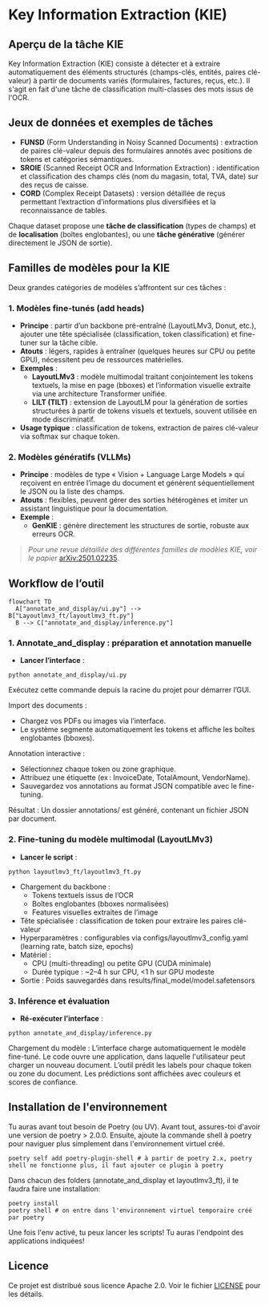 # Key Information Extraction (KIE)

## Aperçu de la tâche KIE
Key Information Extraction (KIE) consiste à détecter et à extraire automatiquement des éléments structurés (champs-clés, entités, paires clé-valeur) à partir de documents variés (formulaires, factures, reçus, etc.). Il s'agit en fait d'une tâche de classification multi-classes des mots issus de l'OCR. 

## Jeux de données et exemples de tâches
- **FUNSD** (Form Understanding in Noisy Scanned Documents) : extraction de paires clé-valeur depuis des formulaires annotés avec positions de tokens et catégories sémantiques.
- **SROIE** (Scanned Receipt OCR and Information Extraction) : identification et classification des champs clés (nom du magasin, total, TVA, date) sur des reçus de caisse.
- **CORD** (Complex Receipt Datasets) : version détaillée de reçus permettant l’extraction d’informations plus diversifiées et la reconnaissance de tables.

Chaque dataset propose une **tâche de classification** (types de champs) et de **localisation** (boîtes englobantes), ou une **tâche générative** (générer directement le JSON de sortie).

## Familles de modèles pour la KIE
Deux grandes catégories de modèles s’affrontent sur ces tâches :

### 1. Modèles fine-tunés (add heads)
- **Principe** : partir d’un backbone pré-entraîné (LayoutLMv3, Donut, etc.), ajouter une tête spécialisée (classification, token classification) et fine-tuner sur la tâche cible.
- **Atouts** : légers, rapides à entraîner (quelques heures sur CPU ou petite GPU), nécessitent peu de ressources matérielles.
- **Exemples** :
  - **LayoutLMv3** : modèle multimodal traitant conjointement les tokens textuels, la mise en page (bboxes) et l’information visuelle extraite via une architecture Transformer unifiée.
  - **LILT (TILT)** : extension de LayoutLM pour la génération de sorties structurées à partir de tokens visuels et textuels, souvent utilisée en mode discriminatif.
- **Usage typique** : classification de tokens, extraction de paires clé-valeur via softmax sur chaque token.

### 2. Modèles génératifs (VLLMs)
- **Principe** : modèles de type « Vision + Language Large Models » qui reçoivent en entrée l’image du document et génèrent séquentiellement le JSON ou la liste des champs.
- **Atouts** : flexibles, peuvent gérer des sorties hétérogènes et imiter un assistant linguistique pour la documentation.
- **Exemple** :
  - **GenKIE** : génère directement les structures de sortie, robuste aux erreurs OCR.

> *Pour une revue détaillée des différentes familles de modèles KIE, voir le papier* [arXiv:2501.02235](https://arxiv.org/pdf/2501.02235).

## Workflow de l’outil
```mermaid
flowchart TD
  A["annotate_and_display/ui.py"] --> B["Layoutlmv3_ft/layoutlmv3_ft.py"]
  B --> C["annotate_and_display/inference.py"]
```

### 1. Annotate_and_display : préparation et annotation manuelle

- **Lancer l’interface** :
```shell
python annotate_and_display/ui.py
```

Exécutez cette commande depuis la racine du projet pour démarrer l’GUI.

Import des documents :

- Chargez vos PDFs ou images via l’interface.
- Le système segmente automatiquement les tokens et affiche les boîtes englobantes (bboxes).

Annotation interactive :

- Sélectionnez chaque token ou zone graphique.
- Attribuez une étiquette (ex : InvoiceDate, TotalAmount, VendorName).
- Sauvegardez vos annotations au format JSON compatible avec le fine-tuning.

Résultat : Un dossier annotations/ est généré, contenant un fichier JSON par document.

### 2. Fine-tuning du modèle multimodal (LayoutLMv3)
- **Lancer le script** :
```shell
python layoutlmv3_ft/layoutlmv3_ft.py
```
- Chargement du backbone :
    - Tokens textuels issus de l’OCR
    - Boîtes englobantes (bboxes normalisées)
    - Features visuelles extraites de l’image
- Tête spécialisée : classification de token pour extraire les paires clé-valeur
- Hyperparamètres : configurables via configs/layoutlmv3_config.yaml (learning rate, batch size, epochs)
- Matériel :
    - CPU (multi-threading) ou petite GPU (CUDA minimale)
    - Durée typique : ~2–4 h sur CPU, <1 h sur GPU modeste
- Sortie : Poids sauvegardés dans results/final_model/model.safetensors

### 3. Inférence et évaluation
- **Ré-exécuter l’interface** :
```shell
python annotate_and_display/inference.py
```
Chargement du modèle : L’interface charge automatiquement le modèle fine-tuné.
Le code ouvre une application, dans laquelle l'utilisateur peut charger un nouveau document. L’outil prédit les labels pour chaque token ou zone du document. Les prédictions sont affichées avec couleurs et scores de confiance.

## Installation de l'environnement
Tu auras avant tout besoin de Poetry (ou UV). Avant tout, assures-toi d'avoir une version de poetry > 2.0.0. Ensuite, ajoute la commande shell à poetry pour naviguer plus simplement dans l'environnement virtuel créé. 
```shell
poetry self add poetry-plugin-shell # à partir de poetry 2.x, poetry shell ne fonctionne plus, il faut ajouter ce plugin à poetry
```
Dans chacun des folders (annotate_and_display et layoutlmv3_ft), il te faudra faire une installation:
```shell
poetry install
poetry shell # on entre dans l'environnement virtuel temporaire créé par poetry
```
Une fois l'env activé, tu peux lancer les scripts! Tu auras l'endpoint des applications indiquées!


## Licence

Ce projet est distribué sous licence Apache 2.0. Voir le fichier [LICENSE](./LICENSE) pour les détails.